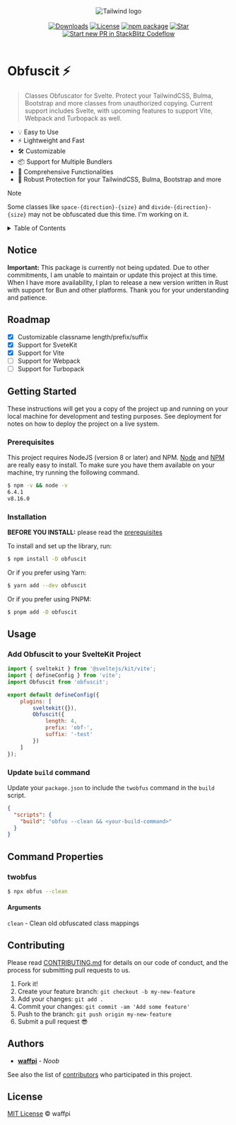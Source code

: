 <div align="center">
    <img src="https://m1r.ai/9/c33f3.png" alt="Tailwind logo">
</div>
<br/>
<div align="center">
  <!-- Downloads Permonth -->
  <a href="https://npmjs.org/package/obfuscit"><img src="https://img.shields.io/npm/dm/obfuscit.svg" alt="Downloads"></a>
  <a href="LICENSE.md"><img src="https://img.shields.io/github/license/waffpi/obfuscit" alt="License"></a>
  <a href="https://npmjs.com/package/obfuscit"><img src="https://img.shields.io/npm/v/obfuscit.svg" alt="npm package"></a>
  <a href="https://github.com/waffpi/obfuscit">
    <img src="https://badgen.net/github/stars/waffpi/obfuscit" alt="Star">
  </a>
  <a href="https://pr.new/waffpi/tailwind-obfuscato"><img src="https://developer.stackblitz.com/img/start_pr_dark_small.svg" alt="Start new PR in StackBlitz Codeflow"></a>
</div>
<br/>

# Obfuscit ⚡

> Classes Obfuscator for Svelte. Protect your TailwindCSS, Bulma, Bootstrap and more classes from unauthorized copying. Current support includes Svelte, with upcoming features to support Vite, Webpack and Turbopack as well.

- 💡 Easy to Use
- ⚡️ Lightweight and Fast
- 🛠️ Customizable
- 📦 Support for Multiple Bundlers
- 🔩 Comprehensive Functionalities
- 🔑 Robust Protection for your TailwindCSS, Bulma, Bootstrap and more

> [!NOTE]  
> Some classes like `space-{direction}-{size}` and `divide-{direction}-{size}` may not be obfuscated due this time. I'm working on it.

<details>
<summary>Table of Contents</summary>
<ol>
  <li>
    <a href="#getting-started">Getting Started</a>
    <ul>
      <li><a href="#prerequisites">Prerequisites</a></li>
      <li><a href="#installation">Installation</a></li>
    </ul>
  </li>
  <li><a href="#roadmap">Roadmap</a></li>
  <li>
    <a href="#usage">Usage</a>
    <ul>
      <li><a href="#add-obfuscit-to-your-sveltekit-project">
      Add Obfuscit to your SvelteKit Project
      </a></li>
      <li><a href="#update-build-command">
      Update build command
      </a></li>
    </ul>
  </li>
  <li>
  <a href="#command-properties">Command Properties</a>
    <ul>
      <li>
      <a href="#obfus">obfus</a>
        <ul>
          <li><a href="#arguments">Arguments</a></li>
        </ul>
      </li>
    </ul>
  </li>
  <li><a href="#contributing">Contributing</a></li>
  <li><a href="#license">License</a></li>
  <li><a href="#authors">Authors</a></li>
</ol>
</details>

## Notice

**Important:** This package is currently not being updated. Due to other commitments, I am unable to maintain or update this project at this time. When I have more availability, I plan to release a new version written in Rust with support for Bun and other platforms. Thank you for your understanding and patience.

## Roadmap

- [x] Customizable classname length/prefix/suffix
- [x] Support for SveteKit
- [x] Support for Vite
- [ ] Support for Webpack
- [ ] Support for Turbopack

## Getting Started

These instructions will get you a copy of the project up and running on your local machine for development and testing purposes. See deployment for notes on how to deploy the project on a live system.

### Prerequisites

This project requires NodeJS (version 8 or later) and NPM.
[Node](http://nodejs.org/) and [NPM](https://npmjs.org/) are really easy to install.
To make sure you have them available on your machine,
try running the following command.

```sh
$ npm -v && node -v
6.4.1
v8.16.0
```

### Installation

**BEFORE YOU INSTALL:** please read the [prerequisites](#prerequisites)

To install and set up the library, run:

```sh
$ npm install -D obfuscit
```

Or if you prefer using Yarn:

```sh
$ yarn add --dev obfuscit
```

Or if you prefer using PNPM:

```sh
$ pnpm add -D obfuscit
```

## Usage

### Add Obfuscit to your SvelteKit Project

```javascript
import { sveltekit } from '@sveltejs/kit/vite';
import { defineConfig } from 'vite';
import Obfuscit from 'obfuscit';

export default defineConfig({
	plugins: [
		sveltekit({}),
		Obfuscit({
			length: 4,
			prefix: 'obf-',
			suffix: '-test'
		})
	]
});


```

### Update `build` command
Update your `package.json` to include the `twobfus` command in the `build` script.

```json
{
  "scripts": {
    "build": "obfus --clean && <your-build-command>"
  }
}
```

## Command Properties

### twobfus

```sh
$ npx obfus --clean
```

#### Arguments

`clean` - Clean old obfuscated class mappings

## Contributing

Please read [CONTRIBUTING.md](CONTRIBUTING.md) for details on our code of conduct, and the process for submitting pull requests to us.

1.  Fork it!
2.  Create your feature branch: `git checkout -b my-new-feature`
3.  Add your changes: `git add .`
4.  Commit your changes: `git commit -am 'Add some feature'`
5.  Push to the branch: `git push origin my-new-feature`
6.  Submit a pull request :sunglasses:

## Authors

- **[waffpi](https://github.com/waffpi)** - _Noob_

See also the list of [contributors](https://github.com/waffpi/obfuscit/contributors) who participated in this project.

## License

[MIT License](LICENSE.md) © waffpi
